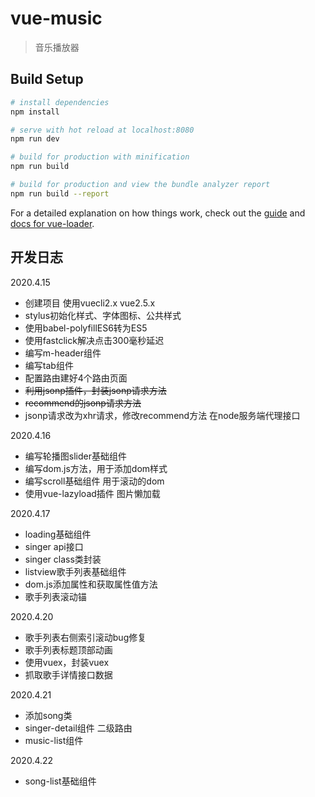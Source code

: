 # vue-music

> 音乐播放器

## Build Setup

``` bash
# install dependencies
npm install

# serve with hot reload at localhost:8080
npm run dev

# build for production with minification
npm run build

# build for production and view the bundle analyzer report
npm run build --report
```

For a detailed explanation on how things work, check out the [guide](http://vuejs-templates.github.io/webpack/) and [docs for vue-loader](http://vuejs.github.io/vue-loader).

## 开发日志

2020.4.15

- 创建项目 使用vuecli2.x vue2.5.x 
- stylus初始化样式、字体图标、公共样式 
- 使用babel-polyfillES6转为ES5 
- 使用fastclick解决点击300毫秒延迟
- 编写m-header组件
- 编写tab组件
- 配置路由建好4个路由页面
- ~~利用jsonp插件，封装jsonp请求方法~~
- ~~recommend的jsonp请求方法~~
- jsonp请求改为xhr请求，修改recommend方法 在node服务端代理接口

2020.4.16

- 编写轮播图slider基础组件
- 编写dom.js方法，用于添加dom样式
- 编写scroll基础组件 用于滚动的dom
- 使用vue-lazyload插件 图片懒加载

2020.4.17

- loading基础组件
- singer api接口
- singer class类封装
- listview歌手列表基础组件
- dom.js添加属性和获取属性值方法
- 歌手列表滚动锚

2020.4.20

- 歌手列表右侧索引滚动bug修复
- 歌手列表标题顶部动画
- 使用vuex，封装vuex
- 抓取歌手详情接口数据

2020.4.21

- 添加song类
- singer-detail组件 二级路由
- music-list组件

2020.4.22

- song-list基础组件